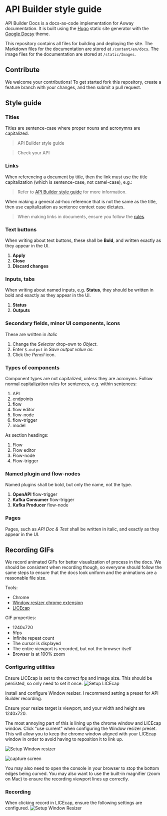 # API Builder style guide

API Builder Docs is a docs-as-code implementation for Axway documentation. It is built using the [Hugo](https://gohugo.io/) static site generator with the [Google Docsy](https://github.com/google/docsy) theme.

This repository contains all files for building and deploying the site. The Markdown files for the documentation are stored at `/content/en/docs`. The image files for the documentation are stored at `/static/Images`.

## Contribute

We welcome your contributions! To get started fork this repository, create a feature branch with your changes, and then submit a pull request.

## Style guide

### Titles

Titles are sentence-case where proper nouns and acronymns are capitalized.

> API Builder style guide

> Check your API

### Links

When referencing a document by title, then the link must use the title capitalization (which is sentence-case, not camel-case), e.g.:

> Refer to [API Builder style guide](#api-builder-style-guide) for more information.

When making a general ad-hoc reference that is not the same as the title, then use capitalization as sentence context case dictates.

> When making links in documents, ensure you follow the [rules](#links).

### Text buttons

When writing about text buttons, these shall be **Bold**, and written exactly as they appear in the UI.

1. **Apply**
1. **Close**
1. **Discard changes**

### Inputs, tabs

When writing about named inputs, e.g. **Status**, they should be written in bold and exactly as they appear in the UI.

1. **Status**
1. **Outputs**

### Secondary fields, minor UI components, icons

These are written in _italic_

1. Change the _Selector_ drop-own to _Object_.
1. Enter `$.output` in _Save output value as:_
1. Click the _Pencil_ icon.

### Types of components

Component types are not capitalized, unless they are acronyms. Follow normal capitalization rules for sentences, e.g. within sentences:

1. API
1. endpoints
1. flow
1. flow editor
1. flow-node
1. flow-trigger
1. model

As section headings:

1. Flow
1. Flow editor
1. Flow-node
1. Flow-trigger

### Named plugin and flow-nodes

Named plugins shall be bold, but only the name, not the type.

1. **OpenAPI** flow-trigger
1. **Kafka Consumer** flow-trigger
1. **Kafka Producer** flow-node

### Pages

Pages, such as _API Doc & Test_ shall be written in italic, and exactly as they appear in the UI.

## Recording GIFs

We record animated GIFs for better visualization of process in the docs. We should be consistent when recording though, so everyone should follow the same steps to ensure that the docs look uniform and the animations are a reasonable file size.

Tools:

* Chrome
* [Window resizer chrome extension](https://chrome.google.com/webstore/detail/window-resizer/kkelicaakdanhinjdeammmilcgefonfh/related?hl=en)
* [LICEcap](https://www.cockos.com/licecap/)

GIF properties:

* 1240x720
* 5fps
* Infinite repeat count
* The cursor is displayed
* The entire viewport is recorded, but not the browser itself
* Browser is at 100% zoom

### Configuring utilities

Ensure LICEcap is set to the correct fps and image size. This should be persisted, so only need to set it once.
![Setup LICEcap](/static_readme/licecap_setup.gif)

Install and configure Window resizer. I recommend setting a preset for API Builder recording.

Ensure your resize target is viewport, and your width and height are 1240x720.

The most annoying part of this is lining up the chrome window and LICEcap window. Click "use current" when configuring the Window resizer preset. This will allow you to keep the chrome window aligned with your LICEcap window in order to avoid having to reposition it to link up.

![Setup Window resizer](/static_readme/window_resizer_settings.png)

![capture screen](/static_readme/capture_screen.png)

You may also need to open the console in your browser to stop the bottom edges being curved. You may also want to use the built-in magnifier (zoom on Mac) to ensure the recording viewport lines up correctly.

### Recording

When clicking record in LICEcap, ensure the following settings are configured.
![Setup Window Resizer](/static_readme/licecap_settings.png)
